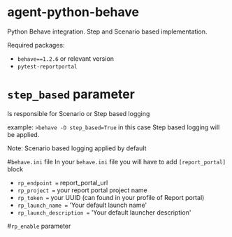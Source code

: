 # agent-python-behave
Python Behave integration. Step and Scenario based implementation.

Required packages:
* `behave==1.2.6` or relevant version
* `pytest-reportportal`


# `step_based` parameter
Is responsible for Scenario or Step based logging

example: `>behave -D step_based=True` in this case Step based logging will be applied.

Note: Scenario based logging applied by default


#`behave.ini` file
In your `behave.ini` file you will have to add `[report_portal]` block
* `rp_endpoint =` report_portal_url
* `rp_project =` your report portal project name
* `rp_token =` your UUID (can found in your profile of Report portal)
* `rp_launch_name =` 'Your default launch name'
* `rp_launch_description =` 'Your default launcher description'

#`rp_enable` parameter